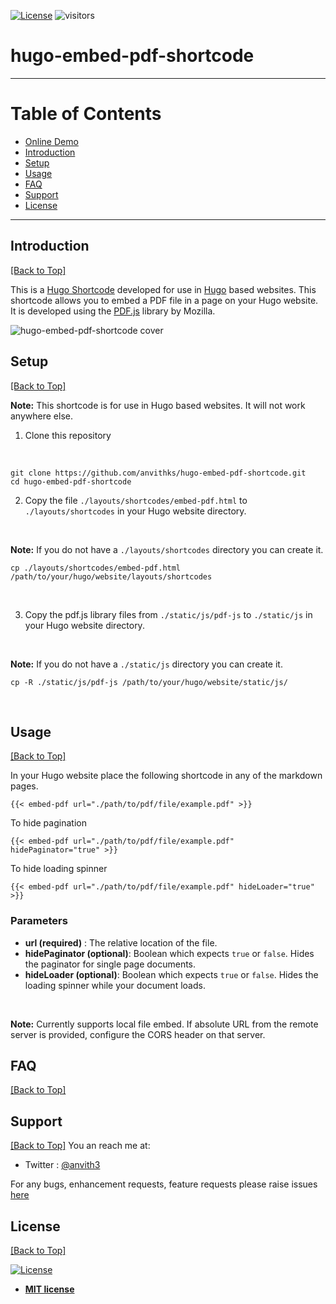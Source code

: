 [![License](http://img.shields.io/:license-mit-blue.svg?style=flat-square)](http://badges.mit-license.org) ![visitors](https://visitor-badge.glitch.me/badge?page_id=anvithks.hugo-embed-pdf-shortcode)
# hugo-embed-pdf-shortcode  
---  
# Table of Contents  

* [Online Demo](https://hugo-embed-pdf.netlify.app/)
* [Introduction](#introduction)
* [Setup](#setup)  
* [Usage](#usage)  
* [FAQ](#faq)  
* [Support](#support)  
* [License](#license)  

---

## Introduction  
[\[Back to Top\]](#table-of-contents)

This is a [Hugo Shortcode](https://gohugo.io/extras/shortcodes/) developed for use in [Hugo](https://gohugo.io/) based websites. This shortcode allows you to embed a PDF file in a page on your Hugo website. It is developed using the [PDF.js](https://mozilla.github.io/pdf.js/) library by Mozilla.

![hugo-embed-pdf-shortcode cover](https://github.com/anvithks/hugo-embed-pdf-shortcode/blob/master/hugo-embed-pdf-cover.png)

## Setup  
[\[Back to Top\]](#table-of-contents)

**Note:**  This shortcode is for use in Hugo based websites. It will not work anywhere else. 

1. Clone this repository
<br />

```shell
git clone https://github.com/anvithks/hugo-embed-pdf-shortcode.git
cd hugo-embed-pdf-shortcode
```

2. Copy the file `./layouts/shortcodes/embed-pdf.html` to  `./layouts/shortcodes` in your Hugo website directory.  
<br />

**Note:** If you do not have a `./layouts/shortcodes` directory you can create it.  

```shell
cp ./layouts/shortcodes/embed-pdf.html /path/to/your/hugo/website/layouts/shortcodes
```  
<br />

3. Copy the pdf.js library files from `./static/js/pdf-js` to `./static/js` in your Hugo website directory.  
<br />

**Note:** If you do not have a `./static/js` directory you can create it.  

```shell
cp -R ./static/js/pdf-js /path/to/your/hugo/website/static/js/
```  
<br />

## Usage  
[\[Back to Top\]](#table-of-contents)

In your Hugo website place the following shortcode in any of the markdown pages. 
```
{{< embed-pdf url="./path/to/pdf/file/example.pdf" >}}

```

To hide pagination
```
{{< embed-pdf url="./path/to/pdf/file/example.pdf" hidePaginator="true" >}}
```

To hide loading spinner
```
{{< embed-pdf url="./path/to/pdf/file/example.pdf" hideLoader="true" >}}
```

### Parameters
- **url (required)** : The relative location of the file.  
- **hidePaginator (optional)**: Boolean which expects `true` or `false`. Hides the paginator for single page documents. 
- **hideLoader (optional)**: Boolean which expects `true` or `false`. Hides the loading spinner while your document loads. 
<br />

**Note:** Currently supports local file embed. If absolute URL from the remote server is provided, configure the CORS header on that server.


## FAQ  
[\[Back to Top\]](#table-of-contents)

## Support  
[\[Back to Top\]](#table-of-contents)
You an reach me at:
- Twitter : [@anvith3](https://twitter.com/anvith3)

For any bugs, enhancement requests, feature requests please raise issues [here](https://github.com/anvithks/hugo-embed-pdf-shortcode/issues)


## License  
[\[Back to Top\]](#table-of-contents)

[![License](http://img.shields.io/:license-mit-blue.svg?style=flat-square)](http://badges.mit-license.org)

- **[MIT license](http://opensource.org/licenses/mit-license.php)**
